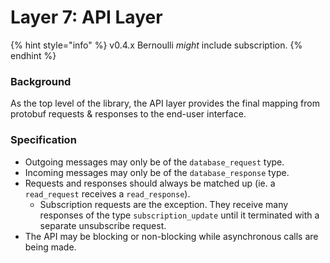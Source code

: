 # Layer 7: API Layer

{% hint style="info" %}
v0.4.x Bernoulli _might_ include subscription.
{% endhint %}

### Background

As the top level of the library, the API layer provides the final mapping from protobuf requests & responses to the end-user interface.

### Specification

* Outgoing messages may only be of the `database_request` type.
* Incoming messages may only be of the `database_response` type.
* Requests and responses should always be matched up \(ie. a `read_request` receives a `read_response`\).
  * Subscription requests are the exception. They receive many responses of the type `subscription_update` until it terminated with a separate unsubscribe request.
* The API may be blocking or non-blocking while asynchronous calls are being made. 

